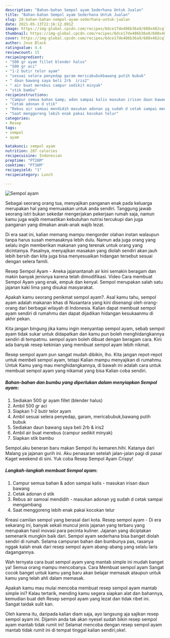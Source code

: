 ```yaml
---
description: "Bahan-bahan Sempol ayam Sederhana Untuk Jualan"
title: "Bahan-bahan Sempol ayam Sederhana Untuk Jualan"
slug: 28-bahan-bahan-sempol-ayam-sederhana-untuk-jualan
date: 2021-05-13T22:16:12.891Z
image: https://img-global.cpcdn.com/recipes/6dce17de486b36a9/680x482cq70/sempol-ayam-foto-resep-utama.jpg
thumbnail: https://img-global.cpcdn.com/recipes/6dce17de486b36a9/680x482cq70/sempol-ayam-foto-resep-utama.jpg
cover: https://img-global.cpcdn.com/recipes/6dce17de486b36a9/680x482cq70/sempol-ayam-foto-resep-utama.jpg
author: Jose Black
ratingvalue: 4.4
reviewcount: 15
recipeingredient:
- "500 gr ayam fillet blender halus"
- "500 gr aci"
- "1-2 butir telor ayam"
- "sesuai selera penyedap garam mericabubukbawang putih bubuk"
- " daun bawang saya beli 2rb  iris2"
- " air buat merebus campur sedikit minyak"
- "stik bambu"
recipeinstructions:
- "Campur semua bahan &amp; adon sampai kalis masukan irisan daun bawang"
- "Cetak adonan d stik"
- "Rebus air samoai mendidih masukan adonan yg sudah d cetak sampai mengambang"
- "Saat menggoreng lebih enak pakai kocokan telur"
categories:
- Resep
tags:
- sempol
- ayam

katakunci: sempol ayam 
nutrition: 287 calories
recipecuisine: Indonesian
preptime: "PT26M"
cooktime: "PT36M"
recipeyield: "1"
recipecategory: Lunch

---
```



![Sempol ayam](https://img-global.cpcdn.com/recipes/6dce17de486b36a9/680x482cq70/sempol-ayam-foto-resep-utama.jpg)

Sebagai seorang orang tua, menyajikan panganan enak pada keluarga merupakan hal yang memuaskan untuk anda sendiri. Tanggung jawab seorang istri bukan sekedar mengerjakan pekerjaan rumah saja, namun kamu juga wajib memastikan kebutuhan nutrisi tercukupi dan juga panganan yang dimakan anak-anak wajib lezat.

Di era  saat ini, kalian memang mampu mengorder olahan instan walaupun tanpa harus susah memasaknya lebih dulu. Namun ada juga orang yang selalu ingin memberikan makanan yang terenak untuk orang yang dicintainya. Pasalnya, menyajikan masakan yang diolah sendiri akan jauh lebih bersih dan kita juga bisa menyesuaikan hidangan tersebut sesuai dengan selera famili. 

Resep Sempol Ayam - Aneka jajanantanah air kini semakin beragam dan makin banyak jenisnya karena telah dimodifikasi. Video Cara membuat Sempol Ayam yang enak, empuk dan kenyal. Sempol merupakan salah satu jajanan kaki lima yang disukai masyarakat.

Apakah kamu seorang penikmat sempol ayam?. Asal kamu tahu, sempol ayam adalah makanan khas di Nusantara yang kini disenangi oleh orang-orang dari berbagai wilayah di Indonesia. Kalian dapat membuat sempol ayam sendiri di rumahmu dan dapat dijadikan hidangan kesukaanmu di akhir pekan.

Kita jangan bingung jika kamu ingin menyantap sempol ayam, sebab sempol ayam tidak sukar untuk didapatkan dan kamu pun boleh menghidangkannya sendiri di tempatmu. sempol ayam boleh dibuat dengan beragam cara. Kini ada banyak resep kekinian yang membuat sempol ayam lebih nikmat.

Resep sempol ayam pun sangat mudah dibikin, lho. Kita jangan repot-repot untuk membeli sempol ayam, tetapi Kalian mampu menyajikan di rumahmu. Untuk Kamu yang mau menghidangkannya, di bawah ini adalah cara untuk membuat sempol ayam yang nikamat yang bisa Kalian coba sendiri.

<!--inarticleads1-->

##### Bahan-bahan dan bumbu yang diperlukan dalam menyiapkan Sempol ayam:

1. Sediakan 500 gr ayam fillet (blender halus)
1. Ambil 500 gr aci
1. Siapkan 1-2 butir telor ayam
1. Ambil sesuai selera penyedap, garam, mericabubuk,bawang putih bubuk
1. Sediakan  daun bawang saya beli 2rb &amp; iris2
1. Ambil  air buat merebus (campur sedikit minyak)
1. Siapkan stik bambu


Sempol.aku beneran baru makan Sempol itu kemaren.hihi. Katanya dari Malang ya jajanan gurih ini. Aku penasaran setelah jalan-jalan pagi di pasar Kaget weekend di sini. Yuk coba Resep Sempol Ayam Crispy! 

<!--inarticleads2-->

##### Langkah-langkah membuat Sempol ayam:

1. Campur semua bahan &amp; adon sampai kalis - masukan irisan daun bawang
1. Cetak adonan d stik
1. Rebus air samoai mendidih - masukan adonan yg sudah d cetak sampai mengambang
1. Saat menggoreng lebih enak pakai kocokan telur


Kreasi camilan sempol yang berasal dari kota. Resep sempol ayam - Di era sekarang ini, banyak sekali muncul jenis jajanan yang terbaru yang merupakan hasil inovasi para pecinta kuliner. Jajanan yang diciptakan semenarik mungkin baik dari. Sempol ayam sederhana bisa banget diolah sendiri di rumah. Selama campuran bahan dan bumbunya pas, rasanya nggak kalah enak dari resep sempol ayam abang-abang yang selalu laris dagangannya. 

Wah ternyata cara buat sempol ayam yang mantab simple ini mudah banget ya! Semua orang mampu mencobanya. Cara Membuat sempol ayam Sangat cocok banget untuk kamu yang baru akan belajar memasak ataupun untuk kamu yang telah ahli dalam memasak.

Apakah kamu mau mulai mencoba membuat resep sempol ayam mantab simple ini? Kalau tertarik, mending kamu segera siapkan alat dan bahannya, kemudian buat deh Resep sempol ayam yang lezat dan tidak ribet ini. Sangat taidak sulit kan. 

Oleh karena itu, daripada kalian diam saja, ayo langsung aja sajikan resep sempol ayam ini. Dijamin anda tak akan nyesel sudah bikin resep sempol ayam mantab tidak rumit ini! Selamat mencoba dengan resep sempol ayam mantab tidak rumit ini di tempat tinggal kalian sendiri,oke!.

